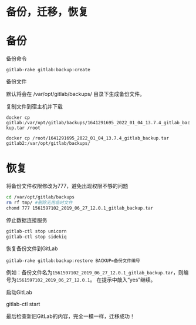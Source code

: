 # 备份，迁移，恢复


# 备份
备份命令

`gitlab-rake gitlab:backup:create`

备份文件

默认将会在 /var/opt/gitlab/backups/ 目录下生成备份文件。

复制文件到宿主机并下载

`docker cp gitlab:/var/opt/gitlab/backups/1641291695_2022_01_04_13.7.4_gitlab_backup.tar /root`

`docker cp /root/1641291695_2022_01_04_13.7.4_gitlab_backup.tar gitlab2:/var/opt/gitlab/backups/`



# 恢复
将备份文件权限修改为777，避免出现权限不够的问题

```bash
cd /var/opt/gitlab/backups
rm rf tmp/ #删除无用临时文件
chomd 777 1561597102_2019_06_27_12.0.1_gitlab_backup.tar
```
停止数据连接服务

```bash
gitlab-ctl stop unicorn
gitlab-ctl stop sidekiq
```
恢复备份文件到GitLab

`gitlab-rake gitlab:backup:restore BACKUP=备份文件编号`

例如：备份文件名为`1561597102_2019_06_27_12.0.1_gitlab_backup.tar`，则编号为`1561597102_2019_06_27_12.0.1`。
在提示中敲入“yes”继续。

启动GitLab

gitlab-ctl start

最后检查新旧GitLab的内容，完全一模一样，迁移成功！